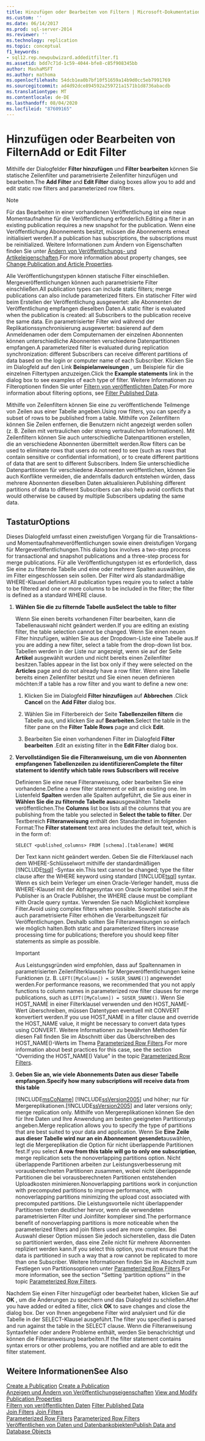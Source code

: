 ```yaml
---
title: Hinzufügen oder Bearbeiten von Filtern | Microsoft-Dokumentation
ms.custom: ''
ms.date: 06/14/2017
ms.prod: sql-server-2014
ms.reviewer: ''
ms.technology: replication
ms.topic: conceptual
f1_keywords:
- sql12.rep.newpubwizard.addeditfilter.f1
ms.assetid: bdd7c71d-1c59-4044-bfe8-c85f908345bb
author: MashaMSFT
ms.author: mathoma
ms.openlocfilehash: 54dcb1ea0b7bf10f51659a14b9d0cc5eb7991769
ms.sourcegitcommit: ad4d92dce894592a259721a1571b1d8736abacdb
ms.translationtype: MT
ms.contentlocale: de-DE
ms.lasthandoff: 08/04/2020
ms.locfileid: "87609165"
---
```

# <a name="add-or-edit-filter"></a><span data-ttu-id="ebd92-102">Hinzufügen oder Bearbeiten von Filtern</span><span class="sxs-lookup"><span data-stu-id="ebd92-102">Add or Edit Filter</span></span>
  <span data-ttu-id="ebd92-103">Mithilfe der Dialogfelder **Filter hinzufügen** und **Filter bearbeiten** können Sie statische Zeilenfilter und parametrisierte Zeilenfilter hinzufügen und bearbeiten.</span><span class="sxs-lookup"><span data-stu-id="ebd92-103">The **Add Filter** and **Edit Filter** dialog boxes allow you to add and edit static row filters and parameterized row filters.</span></span>  
  
> [!NOTE]  
>  <span data-ttu-id="ebd92-104">Für das Bearbeiten in einer vorhandenen Veröffentlichung ist eine neue Momentaufnahme für die Veröffentlichung erforderlich.</span><span class="sxs-lookup"><span data-stu-id="ebd92-104">Editing a filter in an existing publication requires a new snapshot for the publication.</span></span> <span data-ttu-id="ebd92-105">Wenn eine Veröffentlichung Abonnements besitzt, müssen die Abonnements erneut initialisiert werden.</span><span class="sxs-lookup"><span data-stu-id="ebd92-105">If a publication has subscriptions, the subscriptions must be reinitialized.</span></span> <span data-ttu-id="ebd92-106">Weitere Informationen zum Ändern von Eigenschaften finden Sie unter [Ändern von Veröffentlichungs- und Artikeleigenschaften](publish/change-publication-and-article-properties.md).</span><span class="sxs-lookup"><span data-stu-id="ebd92-106">For more information about property changes, see [Change Publication and Article Properties](publish/change-publication-and-article-properties.md).</span></span>  
  
 <span data-ttu-id="ebd92-107">Alle Veröffentlichungstypen können statische Filter einschließen. Mergeveröffentlichungen können auch parametrisierte Filter einschließen.</span><span class="sxs-lookup"><span data-stu-id="ebd92-107">All publication types can include static filters; merge publications can also include parameterized filters.</span></span> <span data-ttu-id="ebd92-108">Ein statischer Filter wird beim Erstellen der Veröffentlichung ausgewertet: alle Abonnenten der Veröffentlichung empfangen dieselben Daten.</span><span class="sxs-lookup"><span data-stu-id="ebd92-108">A static filter is evaluated when the publication is created: all Subscribers to the publication receive the same data.</span></span> <span data-ttu-id="ebd92-109">Ein parametrisierter Filter wird während der Replikationssynchronisierung ausgewertet: basierend auf dem Anmeldenamen oder dem Computernamen der einzelnen Abonnenten können unterschiedliche Abonnenten verschiedene Datenpartitionen empfangen.</span><span class="sxs-lookup"><span data-stu-id="ebd92-109">A parameterized filter is evaluated during replication synchronization: different Subscribers can receive different partitions of data based on the login or computer name of each Subscriber.</span></span> <span data-ttu-id="ebd92-110">Klicken Sie im Dialogfeld auf den Link **Beispielanweisungen** , um Beispiele für die einzelnen Filtertypen anzuzeigen.</span><span class="sxs-lookup"><span data-stu-id="ebd92-110">Click the **Example statements** link in the dialog box to see examples of each type of filter.</span></span> <span data-ttu-id="ebd92-111">Weitere Informationen zu Filteroptionen finden Sie unter [Filtern von veröffentlichten Daten](publish/filter-published-data.md).</span><span class="sxs-lookup"><span data-stu-id="ebd92-111">For more information about filtering options, see [Filter Published Data](publish/filter-published-data.md).</span></span>  
  
 <span data-ttu-id="ebd92-112">Mithilfe von Zeilenfiltern können Sie eine zu veröffentlichende Teilmenge von Zeilen aus einer Tabelle angeben.</span><span class="sxs-lookup"><span data-stu-id="ebd92-112">Using row filters, you can specify a subset of rows to be published from a table.</span></span> <span data-ttu-id="ebd92-113">Mithilfe von Zeilenfiltern können Sie Zeilen entfernen, die Benutzern nicht angezeigt werden sollen (z. B. Zeilen mit vertraulichen oder streng vertraulichen Informationen). Mit Zeilenfiltern können Sie auch unterschiedliche Datenpartitionen erstellen, die an verschiedene Abonnenten übermittelt werden.</span><span class="sxs-lookup"><span data-stu-id="ebd92-113">Row filters can be used to eliminate rows that users do not need to see (such as rows that contain sensitive or confidential information), or to create different partitions of data that are sent to different Subscribers.</span></span> <span data-ttu-id="ebd92-114">Indem Sie unterschiedliche Datenpartitionen für verschiedene Abonnenten veröffentlichen, können Sie auch Konflikte vermeiden, die andernfalls dadurch entstehen würden, dass mehrere Abonnenten dieselben Daten aktualisieren.</span><span class="sxs-lookup"><span data-stu-id="ebd92-114">Publishing different partitions of data to different Subscribers can also help avoid conflicts that would otherwise be caused by multiple Subscribers updating the same data.</span></span>  
  
## <a name="options"></a><span data-ttu-id="ebd92-115">Tastatur</span><span class="sxs-lookup"><span data-stu-id="ebd92-115">Options</span></span>  
 <span data-ttu-id="ebd92-116">Dieses Dialogfeld umfasst einen zweistufigen Vorgang für die Transaktions- und Momentaufnahmeveröffentlichungen sowie einen dreistufigen Vorgang für Mergeveröffentlichungen.</span><span class="sxs-lookup"><span data-stu-id="ebd92-116">This dialog box involves a two-step process for transactional and snapshot publications and a three-step process for merge publications.</span></span> <span data-ttu-id="ebd92-117">Für alle Veröffentlichungstypen ist es erforderlich, dass Sie eine zu filternde Tabelle und eine oder mehrere Spalten auswählen, die im Filter eingeschlossen sein sollen. Der Filter wird als standardmäßige WHERE-Klausel definiert.</span><span class="sxs-lookup"><span data-stu-id="ebd92-117">All publication types require you to select a table to be filtered and one or more columns to be included in the filter; the filter is defined as a standard WHERE clause.</span></span>  
  
1.  <span data-ttu-id="ebd92-118">**Wählen Sie die zu filternde Tabelle aus**</span><span class="sxs-lookup"><span data-stu-id="ebd92-118">**Select the table to filter**</span></span>  
  
     <span data-ttu-id="ebd92-119">Wenn Sie einen bereits vorhandenen Filter bearbeiten, kann die Tabellenauswahl nicht geändert werden.</span><span class="sxs-lookup"><span data-stu-id="ebd92-119">If you are editing an existing filter, the table selection cannot be changed.</span></span> <span data-ttu-id="ebd92-120">Wenn Sie einen neuen Filter hinzufügen, wählen Sie aus der Dropdown-Liste eine Tabelle aus.</span><span class="sxs-lookup"><span data-stu-id="ebd92-120">If you are adding a new filter, select a table from the drop-down list box.</span></span> <span data-ttu-id="ebd92-121">Tabellen werden in der Liste nur angezeigt, wenn sie auf der Seite **Artikel** ausgewählt wurden und nicht bereits einen Zeilenfilter besitzen.</span><span class="sxs-lookup"><span data-stu-id="ebd92-121">Tables appear in the list box only if they were selected on the **Articles** page and do not already have a row filter.</span></span> <span data-ttu-id="ebd92-122">Wenn eine Tabelle bereits einen Zeilenfilter besitzt und Sie einen neuen definieren möchten:</span><span class="sxs-lookup"><span data-stu-id="ebd92-122">If a table has a row filter and you want to define a new one:</span></span>  
  
    1.  <span data-ttu-id="ebd92-123">Klicken Sie im Dialogfeld **Filter hinzufügen** auf **Abbrechen** .</span><span class="sxs-lookup"><span data-stu-id="ebd92-123">Click **Cancel** on the **Add Filter** dialog box.</span></span>  
  
    2.  <span data-ttu-id="ebd92-124">Wählen Sie im Filterbereich der Seite **Tabellenzeilen filtern** die Tabelle aus, und klicken Sie auf **Bearbeiten**.</span><span class="sxs-lookup"><span data-stu-id="ebd92-124">Select the table in the filter pane on the **Filter Table Rows** page and click **Edit**.</span></span>  
  
    3.  <span data-ttu-id="ebd92-125">Bearbeiten Sie einen vorhandenen Filter im Dialogfeld **Filter bearbeiten** .</span><span class="sxs-lookup"><span data-stu-id="ebd92-125">Edit an existing filter in the **Edit Filter** dialog box.</span></span>  
  
2.  <span data-ttu-id="ebd92-126">**Vervollständigen Sie die Filteranweisung, um die von Abonnenten empfangenen Tabellenzeilen zu identifizieren**</span><span class="sxs-lookup"><span data-stu-id="ebd92-126">**Complete the filter statement to identify which table rows Subscribers will receive**</span></span>  
  
     <span data-ttu-id="ebd92-127">Definieren Sie eine neue Filteranweisung, oder bearbeiten Sie eine vorhandene.</span><span class="sxs-lookup"><span data-stu-id="ebd92-127">Define a new filter statement or edit an existing one.</span></span> <span data-ttu-id="ebd92-128">Im Listenfeld **Spalten** werden alle Spalten aufgeführt, die Sie aus einer in **Wählen Sie die zu filternde Tabelle aus**ausgewählten Tabelle veröffentlichen.</span><span class="sxs-lookup"><span data-stu-id="ebd92-128">The **Columns** list box lists all the columns that you are publishing from the table you selected in **Select the table to filter**.</span></span> <span data-ttu-id="ebd92-129">Der Textbereich **Filteranweisung** enthält den Standardtext im folgenden Format:</span><span class="sxs-lookup"><span data-stu-id="ebd92-129">The **Filter statement** text area includes the default text, which is in the form of:</span></span>  
  
     `SELECT <published_columns> FROM [schema].[tablename] WHERE`  
  
     <span data-ttu-id="ebd92-130">Der Text kann nicht geändert werden. Geben Sie die Filterklausel nach dem WHERE-Schlüsselwort mithilfe der standardmäßigen [!INCLUDE[tsql](../../includes/tsql-md.md)] -Syntax ein.</span><span class="sxs-lookup"><span data-stu-id="ebd92-130">This text cannot be changed; type the filter clause after the WHERE keyword using standard [!INCLUDE[tsql](../../includes/tsql-md.md)] syntax.</span></span> <span data-ttu-id="ebd92-131">Wenn es sich beim Verleger um einen Oracle-Verleger handelt, muss die WHERE-Klausel mit der Abfragesyntax von Oracle kompatibel sein.</span><span class="sxs-lookup"><span data-stu-id="ebd92-131">If the Publisher is an Oracle Publisher, the WHERE clause must be compliant with Oracle query syntax.</span></span> <span data-ttu-id="ebd92-132">Verwenden Sie nach Möglichkeit komplexe Filter.</span><span class="sxs-lookup"><span data-stu-id="ebd92-132">Avoid using complex filters when possible.</span></span> <span data-ttu-id="ebd92-133">Sowohl statische als auch parametrisierte Filter erhöhen die Verarbeitungszeit für Veröffentlichungen. Deshalb sollten Sie Filteranweisungen so einfach wie möglich halten.</span><span class="sxs-lookup"><span data-stu-id="ebd92-133">Both static and parameterized filters increase processing time for publications; therefore you should keep filter statements as simple as possible.</span></span>  
  
    > [!IMPORTANT]  
    >  <span data-ttu-id="ebd92-134">Aus Leistungsgründen wird empfohlen, dass auf Spaltennamen in parametrisierten Zeilenfilterklauseln für Mergeveröffentlichungen keine Funktionen (z. B. `LEFT([MyColumn]) = SUSER_SNAME()`) angewendet werden.</span><span class="sxs-lookup"><span data-stu-id="ebd92-134">For performance reasons, we recommended that you not apply functions to column names in parameterized row filter clauses for merge publications, such as `LEFT([MyColumn]) = SUSER_SNAME()`.</span></span> <span data-ttu-id="ebd92-135">Wenn Sie HOST_NAME in einer Filterklausel verwenden und den HOST_NAME-Wert überschreiben, müssen Datentypen eventuell mit CONVERT konvertiert werden.</span><span class="sxs-lookup"><span data-stu-id="ebd92-135">If you use HOST_NAME in a filter clause and override the HOST_NAME value, it might be necessary to convert data types using CONVERT.</span></span> <span data-ttu-id="ebd92-136">Weitere Informationen zu bewährten Methoden für diesen Fall finden Sie im Abschnitt über das Überschreiben des HOST_NAME()-Werts im Thema [Parameterized Row Filters](merge/parameterized-filters-parameterized-row-filters.md).</span><span class="sxs-lookup"><span data-stu-id="ebd92-136">For more information about best practices for this case, see the section "Overriding the HOST_NAME() Value" in the topic [Parameterized Row Filters](merge/parameterized-filters-parameterized-row-filters.md).</span></span>  
  
3.  <span data-ttu-id="ebd92-137">**Geben Sie an, wie viele Abonnements Daten aus dieser Tabelle empfangen.**</span><span class="sxs-lookup"><span data-stu-id="ebd92-137">**Specify how many subscriptions will receive data from this table**</span></span>  
  
     [!INCLUDE[msCoName](../../includes/msconame-md.md)] <span data-ttu-id="ebd92-138">[!INCLUDE[ssVersion2005](../../includes/ssversion2005-md.md)] und höher; nur für Mergereplikationen.</span><span class="sxs-lookup"><span data-stu-id="ebd92-138">[!INCLUDE[ssVersion2005](../../includes/ssversion2005-md.md)] and later versions only; merge replication only.</span></span> <span data-ttu-id="ebd92-139">Mithilfe von Mergereplikationen können Sie den für Ihre Daten und Ihre Anwendung am besten geeigneten Partitionstyp angeben.</span><span class="sxs-lookup"><span data-stu-id="ebd92-139">Merge replication allows you to specify the type of partitions that are best suited to your data and application.</span></span> <span data-ttu-id="ebd92-140">Wenn Sie **Eine Zeile aus dieser Tabelle wird nur an ein Abonnement gesendet**auswählen, legt die Mergereplikation die Option für nicht überlappende Partitionen fest.</span><span class="sxs-lookup"><span data-stu-id="ebd92-140">If you select **A row from this table will go to only one subscription**, merge replication sets the nonoverlapping partitions option.</span></span> <span data-ttu-id="ebd92-141">Nicht überlappende Partitionen arbeiten zur Leistungsverbesserung mit vorausberechneten Partitionen zusammen, wobei nicht überlappende Partitionen die bei vorausberechneten Partitionen entstehenden Uploadkosten minimieren.</span><span class="sxs-lookup"><span data-stu-id="ebd92-141">Nonoverlapping partitions work in conjunction with precomputed partitions to improve performance, with nonoverlapping partitions minimizing the upload cost associated with precomputed partitions.</span></span> <span data-ttu-id="ebd92-142">Die Leistungsvorteile nicht überlappender Partitionen treten deutlicher hervor, wenn die verwendeten parametrisierten Filter und Joinfilter komplexer sind.</span><span class="sxs-lookup"><span data-stu-id="ebd92-142">The performance benefit of nonoverlapping partitions is more noticeable when the parameterized filters and join filters used are more complex.</span></span> <span data-ttu-id="ebd92-143">Bei Auswahl dieser Option müssen Sie jedoch sicherstellen, dass die Daten so partitioniert werden, dass eine Zeile nicht für mehrere Abonnenten repliziert werden kann.</span><span class="sxs-lookup"><span data-stu-id="ebd92-143">If you select this option, you must ensure that the data is partitioned in such a way that a row cannot be replicated to more than one Subscriber.</span></span> <span data-ttu-id="ebd92-144">Weitere Informationen finden Sie im Abschnitt zum Festlegen von Partitionsoptionen unter [Parameterized Row Filters](merge/parameterized-filters-parameterized-row-filters.md).</span><span class="sxs-lookup"><span data-stu-id="ebd92-144">For more information, see the section "Setting 'partition options'" in the topic [Parameterized Row Filters](merge/parameterized-filters-parameterized-row-filters.md).</span></span>  
  
 <span data-ttu-id="ebd92-145">Nachdem Sie einen Filter hinzugefügt oder bearbeitet haben, klicken Sie auf **OK** , um die Änderungen zu speichern und das Dialogfeld zu schließen.</span><span class="sxs-lookup"><span data-stu-id="ebd92-145">After you have added or edited a filter, click **OK** to save changes and close the dialog box.</span></span> <span data-ttu-id="ebd92-146">Der von Ihnen angegebene Filter wird analysiert und für die Tabelle in der SELECT-Klausel ausgeführt.</span><span class="sxs-lookup"><span data-stu-id="ebd92-146">The filter you specified is parsed and run against the table in the SELECT clause.</span></span> <span data-ttu-id="ebd92-147">Wenn die Filteranweisung Syntaxfehler oder andere Probleme enthält, werden Sie benachrichtigt und können die Filteranweisung bearbeiten.</span><span class="sxs-lookup"><span data-stu-id="ebd92-147">If the filter statement contains syntax errors or other problems, you are notified and are able to edit the filter statement.</span></span>  
  
## <a name="see-also"></a><span data-ttu-id="ebd92-148">Weitere Informationen</span><span class="sxs-lookup"><span data-stu-id="ebd92-148">See Also</span></span>  
 <span data-ttu-id="ebd92-149">[Create a Publication](publish/create-a-publication.md) </span><span class="sxs-lookup"><span data-stu-id="ebd92-149">[Create a Publication](publish/create-a-publication.md) </span></span>  
 <span data-ttu-id="ebd92-150">[Anzeigen und Ändern von Veröffentlichungseigenschaften](publish/view-and-modify-publication-properties.md) </span><span class="sxs-lookup"><span data-stu-id="ebd92-150">[View and Modify Publication Properties](publish/view-and-modify-publication-properties.md) </span></span>  
 <span data-ttu-id="ebd92-151">[Filtern von veröffentlichten Daten](publish/filter-published-data.md) </span><span class="sxs-lookup"><span data-stu-id="ebd92-151">[Filter Published Data](publish/filter-published-data.md) </span></span>  
 <span data-ttu-id="ebd92-152">[Join Filters](merge/join-filters.md) </span><span class="sxs-lookup"><span data-stu-id="ebd92-152">[Join Filters](merge/join-filters.md) </span></span>  
 <span data-ttu-id="ebd92-153">[Parameterized Row Filters](merge/parameterized-filters-parameterized-row-filters.md) </span><span class="sxs-lookup"><span data-stu-id="ebd92-153">[Parameterized Row Filters](merge/parameterized-filters-parameterized-row-filters.md) </span></span>  
 [<span data-ttu-id="ebd92-154">Veröffentlichen von Daten und Datenbankobjekten</span><span class="sxs-lookup"><span data-stu-id="ebd92-154">Publish Data and Database Objects</span></span>](publish/publish-data-and-database-objects.md)  
  
  
